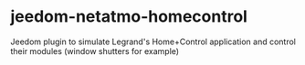 # jeedom-netatmo-homecontrol
Jeedom plugin to simulate Legrand's Home+Control application and control their modules (window shutters for example)
